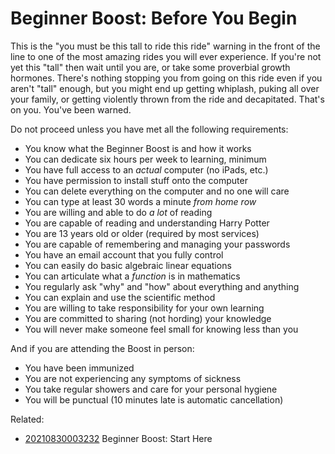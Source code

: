 # Beginner Boost: Before You Begin

This is the "you must be this tall to ride this ride" warning in the
front of the line to one of the most amazing rides you will ever
experience. If you're not yet this "tall" then wait until you are, or
take some proverbial growth hormones. There's nothing stopping you from
going on this ride even if you aren't "tall" enough, but you might end
up getting whiplash, puking all over your family, or getting violently
thrown from the ride and decapitated. That's on you. You've been warned.

Do not proceed unless you have met all the following requirements:

* You know what the Beginner Boost is and how it works
* You can dedicate six hours per week to learning, minimum
* You have full access to an *actual* computer (no iPads, etc.)
* You have permission to install stuff onto the computer
* You can delete everything on the computer and no one will care
* You can type at least 30 words a minute *from home row*
* You are willing and able to do *a lot* of reading
* You are capable of reading and understanding Harry Potter
* You are 13 years old or older (required by most services)
* You are capable of remembering and managing your passwords
* You have an email account that you fully control
* You can easily do basic algebraic linear equations
* You can articulate what a *function* is in mathematics
* You regularly ask "why" and "how" about everything and anything
* You can explain and use the scientific method
* You are willing to take responsibility for your own learning
* You are committed to sharing (not hording) your knowledge
* You will never make someone feel small for knowing less than you

And if you are attending the Boost in person:

* You have been immunized
* You are not experiencing any symptoms of sickness
* You take regular showers and care for your personal hygiene
* You will be punctual (10 minutes late is automatic cancellation)

Related:

* [20210830003232](/20210830003232/) Beginner Boost: Start Here
